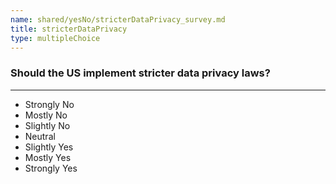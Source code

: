 ```yaml
---
name: shared/yesNo/stricterDataPrivacy_survey.md
title: stricterDataPrivacy
type: multipleChoice
---
```


### Should the US implement stricter data privacy laws?

---

- Strongly No
- Mostly No
- Slightly No
- Neutral
- Slightly Yes
- Mostly Yes
- Strongly Yes

